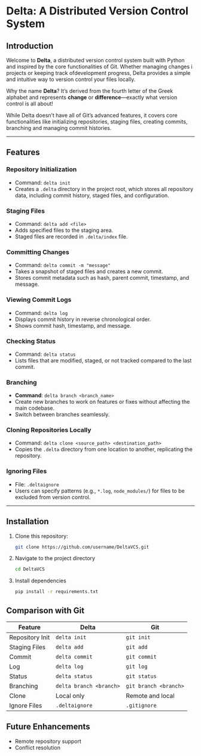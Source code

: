 # Delta: A Distributed Version Control System

## Introduction
Welcome to **Delta**, a distributed version control system built with Python and inspired by the core functionalities of Git. 
Whether managing changes i projects or keeping track ofdevelopment progress, Delta provides a simple and intuitive way to version control your files locally.

Why the name **Delta**? It’s derived from the fourth letter of the Greek alphabet and represents **change** or **difference**—exactly what version control is all about!

While Delta doesn’t have all of Git’s advanced features, it covers core functionalities like initializing repositories, staging files, creating commits, branching and managing commit histories.


---

## Features

### Repository Initialization

- Command: `delta init`
- Creates a `.delta` directory in the project root, which stores all repository data, including commit history, staged files, and configuration.

### Staging Files

- Command: `delta add <file>`
- Adds specified files to the staging area.
- Staged files are recorded in `.delta/index` file.

### Committing Changes

- Command: `delta commit -m "message"`
- Takes a snapshot of staged files and creates a new commit.
- Stores commit metadata such as hash, parent commit, timestamp, and message.


### Viewing Commit Logs

- Command: `delta log`
- Displays commit history in reverse chronological order.
- Shows commit hash, timestamp, and message.

### Checking Status

- Command: `delta status`
- Lists files that are modified, staged, or not tracked compared to the last commit.

### Branching

-   **Command**: `delta branch <branch_name>`
-   Create new branches to work on features or fixes without affecting the main codebase.
-   Switch between branches seamlessly.

### Cloning Repositories Locally

- Command: `delta clone <source_path> <destination_path>`
- Copies the `.delta` directory from one location to another, replicating the repository.

### Ignoring Files

- File: `.deltaignore`
- Users can specify patterns (e.g., `*.log`, `node_modules/`) for files to be excluded from version control.

---

## Installation

1. Clone this repository:
   ```bash
   git clone https://github.com/username/DeltaVCS.git
   ```

2. Navigate to the project directory
    ```bash
    cd DeltaVCS
    ```
3. Install dependencies
    ```bash
    pip install -r requirements.txt
    ```

## Comparison with Git

| Feature | Delta | Git |
| --- | --- | --- |
| Repository Init | `delta init` | `git init` |
| Staging Files | `delta add` | `git add` |
| Commit | `delta commit` | `git commit` |
| Log | `delta log` | `git log` |
| Status | `delta status` | `git status` |
| Branching | `delta branch <branch>` | `git branch <branch>`
| Clone | Local only | Remote and local |
| Ignore Files | `.deltaignore` | `.gitignore` |


## Future Enhancements

-   Remote repository support
-   Conflict resolution

